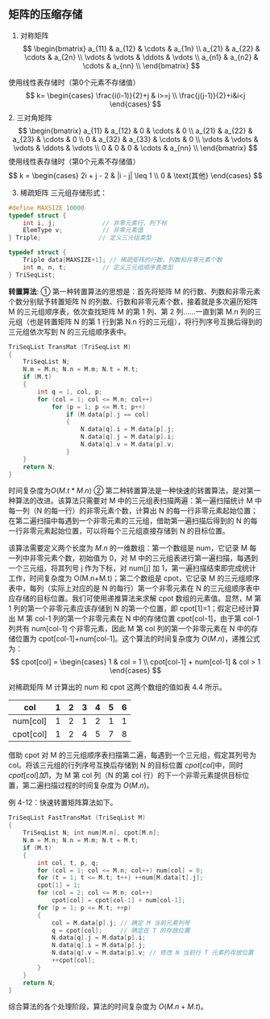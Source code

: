 ## 矩阵的压缩存储

1.  对称矩阵
$$
\begin{bmatrix}
a_{11} & a_{12} & \cdots & a_{1n} \\
a_{21} & a_{22} & \cdots & a_{2n} \\
\vdots & \vdots & \ddots & \vdots \\
a_{n1} & a_{n2} & \cdots & a_{nn} \\
\end{bmatrix}
$$

使用线性表存储时（第0个元素不存储值）
$$
k=
\begin{cases}
\frac{i(i-1)}{2}+j & i>=j
\\
\frac{j(j-1)}{2}+i&i<j
\end{cases}
$$
2. 三对角矩阵$$
\begin{bmatrix}
a_{11} & a_{12} & 0 & \cdots & 0 \\
a_{21} & a_{22} & a_{23} & \cdots & 0 \\
0 & a_{32} & a_{33} & \cdots & 0 \\
\vdots & \vdots & \vdots & \ddots & \vdots \\
0 & 0 & 0 & \cdots & a_{nn} \\
\end{bmatrix}
$$
使用线性表存储时（第0个元素不存储值）$$
k = 
\begin{cases} 
2i + j - 2 & |i - j| \leq 1 \\
0 & \text{其他}
\end{cases}
$$

3. 稀疏矩阵
三元组存储形式：
```c
#define MAXSIZE 10000
typedef struct {
    int i, j;             // 非零元素行、列下标
    ElemType v;           // 非零元素值
} Triple;                // 定义三元组类型

typedef struct {
    Triple data[MAXSIZE+1]; // 稀疏矩阵的行数、列数和非零元素个数
    int m, n, t;          // 定义三元组顺序表类型
} TriSeqList;
```
**转置算法**:
① 第一种转置算法的思想是：首先将矩阵 M 的行数、列数和非零元素个数分别赋予转置矩阵 N 的列数、行数和非零元素个数，接着就是多次遍历矩阵 M 的三元组顺序表，依次查找矩阵 M 的第 1 列、第 2 列……一直到第 M.n 列的三元组（也是转置矩阵 N 的第 1 行到第 N.n 行的三元组），将行列序号互换后得到的三元组依次写到 N 的三元组顺序表中。

```c
TriSeqList TransMat (TriSeqList M)
{
    TriSeqList N;
    N.m = M.n; N.n = M.m; N.t = M.t;
    if (M.t)
    {
        int q = 1, col, p;
        for (col = 1; col <= M.n; col++)
            for (p = 1; p <= M.t; p++)
                if (M.data[p].j == col)
                {
                    N.data[q].i = M.data[p].j;
                    N.data[q].j = M.data[p].i;
                    N.data[q].v = M.data[p].v;
                }
    }
    return N;
}
```
时间复杂度为$O(M.t*M.n)$
② 第二种转置算法是一种快速的转置算法，是对第一种算法的改进。该算法只需要对 M 中的三元组表扫描两遍：第一遍扫描统计 M 中每一列（N 的每一行）的非零元素个数，计算出 N 的每一行非零元素起始位置；在第二遍扫描中每遇到一个非零元素的三元组，借助第一遍扫描后得到的 N 的每一行非零元素起始位置，可以将每个三元组直接存储到 N 的目标位置。

该算法需要定义两个长度为 $M.n$ 的一维数组：第一个数组是 num，它记录 M 每一列中非零元素个数，初始值为 0，对 M 中的三元组表进行第一遍扫描，每遇到一个三元组，将其列号 j 作为下标，对 num[j] 加 1，第一遍扫描结束即完成统计工作，时间复杂度为 O(M.n+M.t)；第二个数组是 cpot，它记录 M 的三元组顺序表中，每列（实际上对应的是 N 的每行）第一个非零元素在 N 的三元组顺序表中应存储的目标位置。我们可使用递推算法来求解 cpot 数组的元素值。显然，M 第 1 列的第一个非零元素应该存储到 N 的第一个位置，即 cpot[1]=1；假定已经计算出 M 第 col-1 列的第一个非零元素在 N 中的存储位置 cpot[col-1]，由于第 col-1 列共有 num[col-1] 个非零元素，因此 M 第 col 列的第一个非零元素在 N 中的存储位置为 cpot[col-1]+num[col-1]。这个算法的时间复杂度为 $O(M.n)$，递推公式为：
$$
cpot[col] = 
\begin{cases} 
1 & col = 1 \\
cpot[col-1] + num[col-1] & col > 1 
\end{cases}
$$

对稀疏矩阵 M 计算出的 num 和 cpot 这两个数组的值如表 4.4 所示。

| col | 1 | 2 | 3 | 4 | 5 | 6 |
|-----|---|---|---|---|---|---|
| num[col] | 1 | 2 | 1 | 2 | 1 | 1 |
| cpot[col] | 1 | 2 | 4 | 5 | 7 | 8 |

借助 cpot 对 M 的三元组顺序表扫描第二遍，每遇到一个三元组，假定其列号为 col。将该三元组的行列序号互换后存储到 N 的目标位置 $cpot[col]$中，同时 $cpot[col]加 1$，为 M 第 col 列（N 的第 col 行）的下一个非零元素提供目标位置，第二遍扫描过程的时间复杂度为 $O(M.n)$。

例 4-12：快速转置矩阵算法如下。

```c
TriSeqList FastTransMat (TriSeqList M)
{
    TriSeqList N; int num[M.n], cpot[M.n];
    N.m = M.n; N.n = M.m; N.t = M.t;
    if (M.t)
    {
        int col, t, p, q;
        for (col = 1; col <= M.n; col++) num[col] = 0;
        for (t = 1; t <= M.t; t++) ++num[M.data[t].j];
        cpot[1] = 1;
        for (col = 2; col <= M.n; col++)
            cpot[col] = cpot[col-1] + num[col-1];
        for (p = 1; p <= M.t; ++p)
        {
            col = M.data[p].j; // 确定 M 当前元素列号
            q = cpot[col];     // 确定在 T 的存放位置
            N.data[q].j = M.data[p].i;
            N.data[q].i = M.data[p].j;
            N.data[q].v = M.data[p].v; // 修改 N 当前行 T 元素的存放位置
            ++cpot[col];
        }
    }
    return N;
}
```
综合算法的各个处理阶段，算法的时间复杂度为 $O(M.n+M.t)$。


